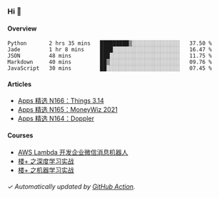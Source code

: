 ### Hi 👋

#### Overview

<!--START_SECTION:waka-->
```text
Python       2 hrs 35 mins   █████████▒░░░░░░░░░░░░░░░   37.50 % 
Jade         1 hr 8 mins     ████░░░░░░░░░░░░░░░░░░░░░   16.47 % 
JSON         48 mins         ███░░░░░░░░░░░░░░░░░░░░░░   11.75 % 
Markdown     40 mins         ██▒░░░░░░░░░░░░░░░░░░░░░░   09.76 % 
JavaScript   30 mins         ██░░░░░░░░░░░░░░░░░░░░░░░   07.45 % 
```
<!--END_SECTION:waka-->

#### Articles

<!-- BLOG:START -->
- [Apps 精选 N166：Things 3.14](https://huhuhang.com/post/product-hunt/product-hunt-n166?ref=github)
- [Apps 精选 N165：MoneyWiz 2021](https://huhuhang.com/post/product-hunt/product-hunt-n165?ref=github)
- [Apps 精选 N164：Doppler](https://huhuhang.com/post/product-hunt/product-hunt-n164?ref=github)<!-- BLOG:END -->

#### Courses

<!-- SYL:START -->
- [AWS Lambda 开发企业微信消息机器人](https://lanqiao.cn/courses/2868)
- [楼+ 之深度学习实战](https://lanqiao.cn/courses/2617)
- [楼+ 之机器学习实战](https://lanqiao.cn/courses/2616)
<!-- SYL:END -->

###### ✓ Automatically updated by [GitHub Action](https://github.com/huhuhang/huhuhang/actions).
